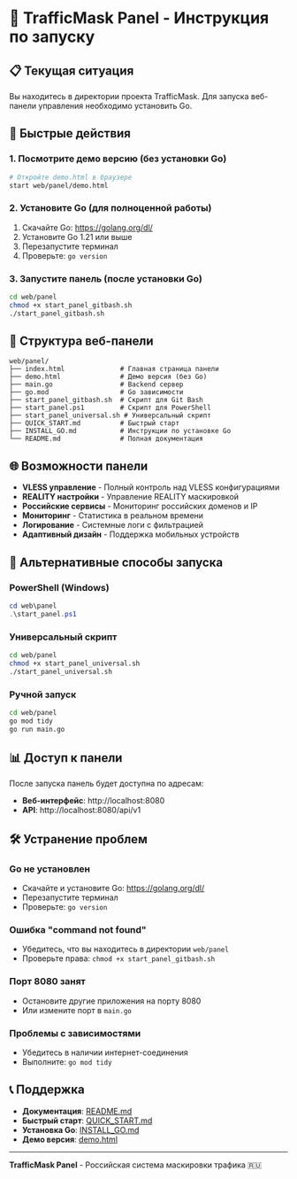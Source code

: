 # 🚀 TrafficMask Panel - Инструкция по запуску

## 📋 Текущая ситуация

Вы находитесь в директории проекта TrafficMask. Для запуска веб-панели управления необходимо установить Go.

## 🎯 Быстрые действия

### 1. Посмотрите демо версию (без установки Go)
```bash
# Откройте demo.html в браузере
start web/panel/demo.html
```

### 2. Установите Go (для полноценной работы)
1. Скачайте Go: https://golang.org/dl/
2. Установите Go 1.21 или выше
3. Перезапустите терминал
4. Проверьте: `go version`

### 3. Запустите панель (после установки Go)
```bash
cd web/panel
chmod +x start_panel_gitbash.sh
./start_panel_gitbash.sh
```

## 📁 Структура веб-панели

```
web/panel/
├── index.html              # Главная страница панели
├── demo.html               # Демо версия (без Go)
├── main.go                 # Backend сервер
├── go.mod                  # Go зависимости
├── start_panel_gitbash.sh  # Скрипт для Git Bash
├── start_panel.ps1         # Скрипт для PowerShell
├── start_panel_universal.sh # Универсальный скрипт
├── QUICK_START.md          # Быстрый старт
├── INSTALL_GO.md           # Инструкции по установке Go
└── README.md               # Полная документация
```

## 🌐 Возможности панели

- **VLESS управление** - Полный контроль над VLESS конфигурациями
- **REALITY настройки** - Управление REALITY маскировкой
- **Российские сервисы** - Мониторинг российских доменов и IP
- **Мониторинг** - Статистика в реальном времени
- **Логирование** - Системные логи с фильтрацией
- **Адаптивный дизайн** - Поддержка мобильных устройств

## 🔧 Альтернативные способы запуска

### PowerShell (Windows)
```powershell
cd web\panel
.\start_panel.ps1
```

### Универсальный скрипт
```bash
cd web/panel
chmod +x start_panel_universal.sh
./start_panel_universal.sh
```

### Ручной запуск
```bash
cd web/panel
go mod tidy
go run main.go
```

## 📊 Доступ к панели

После запуска панель будет доступна по адресам:
- **Веб-интерфейс**: http://localhost:8080
- **API**: http://localhost:8080/api/v1

## 🛠️ Устранение проблем

### Go не установлен
- Скачайте и установите Go: https://golang.org/dl/
- Перезапустите терминал
- Проверьте: `go version`

### Ошибка "command not found"
- Убедитесь, что вы находитесь в директории `web/panel`
- Проверьте права: `chmod +x start_panel_gitbash.sh`

### Порт 8080 занят
- Остановите другие приложения на порту 8080
- Или измените порт в `main.go`

### Проблемы с зависимостями
- Убедитесь в наличии интернет-соединения
- Выполните: `go mod tidy`

## 📞 Поддержка

- **Документация**: [README.md](web/panel/README.md)
- **Быстрый старт**: [QUICK_START.md](web/panel/QUICK_START.md)
- **Установка Go**: [INSTALL_GO.md](web/panel/INSTALL_GO.md)
- **Демо версия**: [demo.html](web/panel/demo.html)

---

**TrafficMask Panel** - Российская система маскировки трафика 🇷🇺
